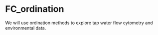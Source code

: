# FC_ordination
We will use ordination methods to explore tap water flow cytometry and environmental data. 

